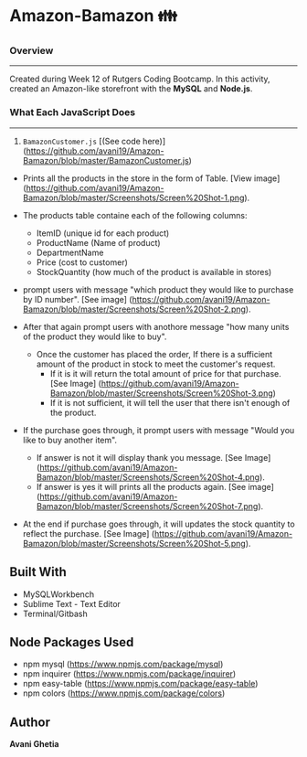 # Amazon-Bamazon :family:

### Overview
***
Created during Week 12 of Rutgers Coding Bootcamp. In this activity, created an Amazon-like storefront with the **MySQL** and **Node.js**.
### What Each JavaScript Does
***
1. `BamazonCustomer.js`  [(See code here)] (https://github.com/avani19/Amazon-Bamazon/blob/master/BamazonCustomer.js)

  * Prints all the products in the store in the form of Table. [View image] (https://github.com/avani19/Amazon-Bamazon/blob/master/Screenshots/Screen%20Shot-1.png).
  * The products table containe each of the following columns:
  
    * ItemID (unique id for each product)
    * ProductName (Name of product)
    * DepartmentName
    * Price (cost to customer)
    * StockQuantity (how much of the product is available in stores)
  * prompt users with message "which product they would like to purchase by ID number". [See image] (https://github.com/avani19/Amazon-Bamazon/blob/master/Screenshots/Screen%20Shot-2.png).
  * After that again prompt users with anothore message "how many units of the product they would like to buy".
    * Once the customer has placed the order, If there is a sufficient amount of the product in stock to meet the customer's request.
      * If it is  it will return the total amount of price for that purchase. [See Image] (https://github.com/avani19/Amazon-Bamazon/blob/master/Screenshots/Screen%20Shot-3.png)
      * If it is not sufficient, it will tell the user that there isn't enough of the product.
 * If the purchase goes through, it prompt users with message "Would you like to buy another item".
    * If answer is not it will display thank you message. [See Image] (https://github.com/avani19/Amazon-Bamazon/blob/master/Screenshots/Screen%20Shot-4.png).
    * If answer is yes it will prints all the products again. [See image] (https://github.com/avani19/Amazon-Bamazon/blob/master/Screenshots/Screen%20Shot-7.png).
* At the end if purchase goes through, it will updates the stock quantity to reflect the purchase. [See Image] (https://github.com/avani19/Amazon-Bamazon/blob/master/Screenshots/Screen%20Shot-5.png).

## Built With

* MySQLWorkbench
* Sublime Text - Text Editor
* Terminal/Gitbash

## Node Packages Used

* npm mysql (https://www.npmjs.com/package/mysql)
* npm inquirer (https://www.npmjs.com/package/inquirer)
* npm easy-table (https://www.npmjs.com/package/easy-table)
* npm colors (https://www.npmjs.com/package/colors)

## Author
**Avani Ghetia**
